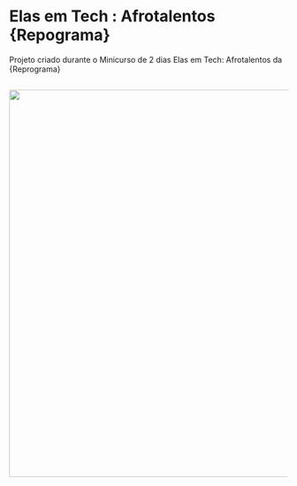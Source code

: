 # Elas em Tech : Afrotalentos {Repograma}
Projeto criado durante o Minicurso  de 2 dias Elas em Tech: Afrotalentos  da {Reprograma} 

##
<div align="center">
<img src="https://user-images.githubusercontent.com/80546584/147697955-ddfd59b5-bf3d-4266-b0bb-ed9188c93b90.png" width="700px" />
</div>
